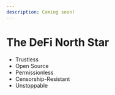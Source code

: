 ```yaml
---
description: Coming soon!
---
```


# The DeFi North Star

* Trustless
* Open Source
* Permissionless
* Censorship-Resistant 
* Unstoppable

